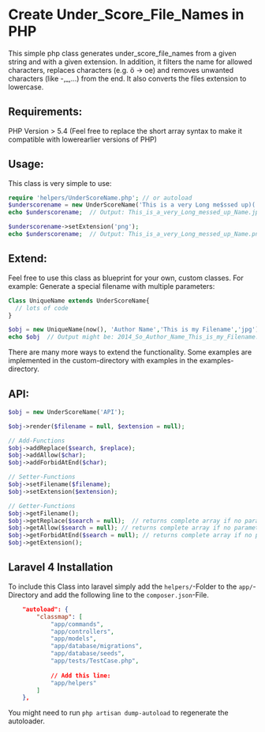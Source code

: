 Create Under_Score_File_Names in PHP
================

This simple php class generates under_score_file_names from a given string and with a given extension.
In addition, it filters the name for allowed characters, replaces characters (e.g. ö -> oe) and removes unwanted characters (like -,_,...) from the end. It also converts the files extension to lowercase.

Requirements:
----------------
PHP Version > 5.4 (Feel free to replace the short array syntax to make it compatible with lowerearlier versions of PHP)

Usage:
----------------
This class is very simple to use:

```php
require 'helpers/UnderScoreName.php'; // or autoload
$underscorename = new UnderScoreName('This is a very Long me$ssed up)( Name','jPg');
echo $underscorename;  // Output: This_is_a_very_Long_messed_up_Name.jpg

$underscorename->setExtension('png');
echo $underscorename;  // Output: This_is_a_very_Long_messed_up_Name.png
```

Extend:
----------------
Feel free to use this class as blueprint for your own, custom classes. For example: Generate a special filename with multiple parameters:

```php
Class UniqueName extends UnderScoreName{
  // lots of code
}

$obj = new UniqueName(now(), 'Author Name','This is my Filename','jpg');
echo $obj  // Output might be: 2014_So_Author_Name_This_is_my_Filename.jpg
```

There are many more ways to extend the functionality.
Some examples are implemented in the custom-directory with examples in the examples-directory.

API:
----------------
```php
$obj = new UnderScoreName('API');

$obj->render($filename = null, $extension = null);

// Add-Functions
$obj->addReplace($search, $replace);
$obj->addAllow($char);
$obj->addForbidAtEnd($char);

// Setter-Functions
$obj->setFilename($filename);
$obj->setExtension($extension);

// Getter-Functions
$obj->getFilename();
$obj->getReplace($search = null);  // returns complete array if no parameter given
$obj->getAllow($search = null); // returns complete array if no parameter given
$obj->getForbidAtEnd($search = null); // returns complete array if no parameter given
$obj->getExtension();
```

Laravel 4 Installation
----------------
To include this Class into laravel simply add the ```helpers/```-Folder to the ```app/```-Directory and add the following line to the ```composer.json```-File.
```json
	"autoload": {
		"classmap": [
			"app/commands",
			"app/controllers",
			"app/models",
			"app/database/migrations",
			"app/database/seeds",
			"app/tests/TestCase.php",
			
			// Add this line:
			"app/helpers"
		]
	},

```

You might need to run ```php artisan dump-autoload``` to regenerate the autoloader.




